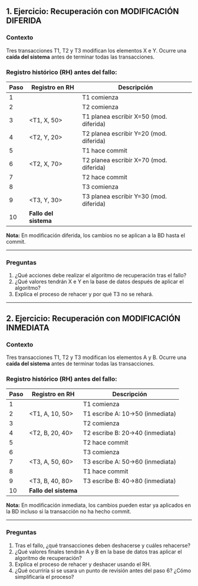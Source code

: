 ## 1. Ejercicio: Recuperación con **MODIFICACIÓN DIFERIDA**

### Contexto
Tres transacciones T1, T2 y T3 modifican los elementos X e Y. Ocurre una **caída del sistema** antes de terminar todas las transacciones.

### Registro histórico (RH) antes del fallo:

| Paso | Registro en RH        | Descripción                             |
| ---- | --------------------- | --------------------------------------- |
| 1    | <T1 iniciada>         | T1 comienza                             |
| 2    | <T2 iniciada>         | T2 comienza                             |
| 3    | <T1, X, 50>           | T1 planea escribir X=50 (mod. diferida) |
| 4    | <T2, Y, 20>           | T2 planea escribir Y=20 (mod. diferida) |
| 5    | <T1 comprometida>     | T1 hace commit                          |
| 6    | <T2, X, 70>           | T2 planea escribir X=70 (mod. diferida) |
| 7    | <T2 comprometida>     | T2 hace commit                          |
| 8    | <T3 iniciada>         | T3 comienza                             |
| 9    | <T3, Y, 30>           | T3 planea escribir Y=30 (mod. diferida) |
| 10   | **Fallo del sistema** |                                         |

**Nota:** En modificación diferida, los cambios no se aplican a la BD hasta el commit.

---

### Preguntas
1. ¿Qué acciones debe realizar el algoritmo de recuperación tras el fallo?
2. ¿Qué valores tendrán X e Y en la base de datos después de aplicar el algoritmo?
3. Explica el proceso de rehacer y por qué T3 no se rehará.

---

## 2. Ejercicio: Recuperación con **MODIFICACIÓN INMEDIATA**

### Contexto
Tres transacciones T1, T2 y T3 modifican los elementos A y B. Ocurre una **caída del sistema** antes de terminar todas las transacciones.

### Registro histórico (RH) antes del fallo:

| Paso | Registro en RH        | Descripción                     |
| ---- | --------------------- | ------------------------------- |
| 1    | <T1 iniciada>         | T1 comienza                     |
| 2    | <T1, A, 10, 50>       | T1 escribe A: 10→50 (inmediata) |
| 3    | <T2 iniciada>         | T2 comienza                     |
| 4    | <T2, B, 20, 40>       | T2 escribe B: 20→40 (inmediata) |
| 5    | <T2 comprometida>     | T2 hace commit                  |
| 6    | <T3 iniciada>         | T3 comienza                     |
| 7    | <T3, A, 50, 60>       | T3 escribe A: 50→60 (inmediata) |
| 8    | <T1 comprometida>     | T1 hace commit                  |
| 9    | <T3, B, 40, 80>       | T3 escribe B: 40→80 (inmediata) |
| 10   | **Fallo del sistema** |                                 |

**Nota:** En modificación inmediata, los cambios pueden estar ya aplicados en la BD incluso si la transacción no ha hecho commit.

---

### Preguntas
1. Tras el fallo, ¿qué transacciones deben deshacerse y cuáles rehacerse?
2. ¿Qué valores finales tendrán A y B en la base de datos tras aplicar el algoritmo de recuperación?
3. Explica el proceso de rehacer y deshacer usando el RH.
4. ¿Qué ocurriría si se usara un punto de revisión antes del paso 6? ¿Cómo simplificaría el proceso?
